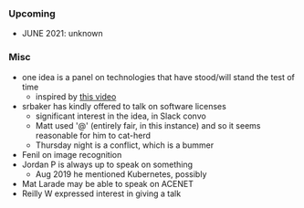 ### Upcoming

* JUNE 2021: unknown

### Misc

* one idea is a panel on technologies that have stood/will stand the test of time
    - inspired by [this video](https://www.youtube.com/watch?v=lnMvLePCHmU)
* srbaker has kindly offered to talk on software licenses
    - significant interest in the idea, in Slack convo
    - Matt used '@' (entirely fair, in this instance) and so it seems reasonable for him to cat-herd
    - Thursday night is a conflict, which is a bummer
* Fenil on image recognition
* Jordan P is always up to speak on something
    * Aug 2019 he mentioned Kubernetes, possibly  
* Mat Larade may be able to speak on ACENET
* Reilly W expressed interest in giving a talk
